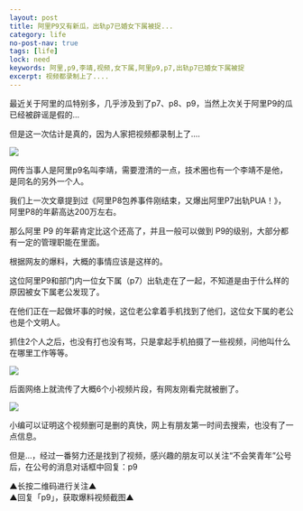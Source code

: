 ```yaml
---
layout: post
title: 阿里P9又有新瓜，出轨p7已婚女下属被捉...
category: life
no-post-nav: true
tags: [life]
lock: need
keywords: 阿里,p9,李靖,视频,女下属,阿里p9,p7,出轨p7已婚女下属被捉
excerpt: 视频都录制上了....
---
```


最近关于阿里的瓜特别多，几乎涉及到了p7、p8、p9，当然上次关于阿里P9的瓜已经被辟谣是假的...

但是这一次估计是真的，因为人家把视频都录制上了....

![](http://favorites.ren/assets/images/2020/it/ali/p901.jpg) 

网传当事人是阿里p9名叫李靖，需要澄清的一点，技术圈也有一个李靖不是他，是同名的另外一个人。

我们上一次文章提到过《阿里P8包养事件刚结束，又爆出阿里P7出轨PUA！》，阿里P8的年薪高达200万左右。

那么阿里 P9 的年薪肯定比这个还高了，并且一般可以做到 P9的级别，大部分都有一定的管理职能在里面。

根据网友的爆料，大概的事情应该是这样的。

这位阿里P9和部门内一位女下属（p7）出轨走在了一起，不知道是由于什么样的原因被女下属老公发现了。

在他们正在一起做坏事的时候，这位老公拿着手机找到了他们，这位女下属的老公也是个文明人。

抓住2个人之后，也没有打也没有骂，只是拿起手机拍摄了一些视频，问他叫什么在哪里工作等等。

![](http://favorites.ren/assets/images/2020/it/ali/p902.jpeg) 

后面网络上就流传了大概6个小视频片段，有网友刚看完就被删了。

![](http://favorites.ren/assets/images/2020/it/ali/p903.jpeg) 

小编可以证明这个视频删可是删的真快，网上有朋友第一时间去搜索，也没有了一点信息。

但是...，经过一番努力还是找到了视频，感兴趣的朋友可以关注“不会笑青年”公号后，在公号的消息对话框中回复：p9


▲长按二维码进行关注▲  
▲回复「p9」，获取爆料视频截图▲








